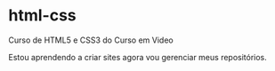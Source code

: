 # html-css
 Curso de HTML5 e CSS3 do Curso em Video

Estou aprendendo a criar sites agora vou gerenciar meus repositórios.
